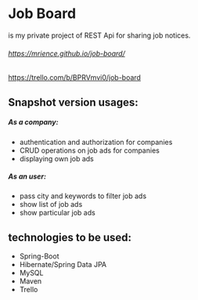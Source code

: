 # Job Board
is my private project of REST Api for sharing job notices.

###### https://mrience.github.io/job-board/

https://trello.com/b/BPRVmvi0/job-board


## Snapshot version usages:

##### As a company:
- authentication and authorization for companies
- CRUD operations on job ads for companies
- displaying own job ads

##### As an user:
- pass city and keywords to filter job ads
- show list of job ads
- show particular job ads

## technologies to be used:
- Spring-Boot
- Hibernate/Spring Data JPA
- MySQL
- Maven
- Trello


